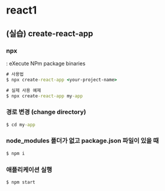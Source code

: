 # react1

## (실습) create-react-app

### npx

: eXecute NPm package binaries

```cmd
# 사용법
$ npx create-react-app <your-project-name>
```

```cmd
# 실제 사용 예제
$ npx create-react-app my-app
```

### 경로 변경 (change directory)

```cmd
$ cd my-app
```

### node_modules 폴더가 없고 package.json 파일이 있을 때

```cmd
$ npm i
```

### 애플리케이션 실행

```cmd
$ npm start
```

